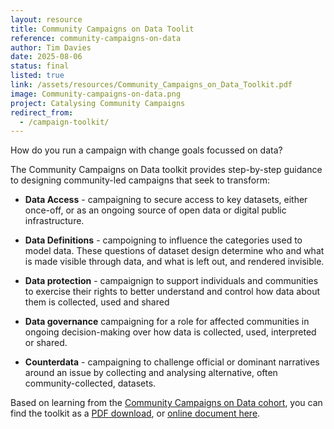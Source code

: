 ```yaml
---
layout: resource
title: Community Campaigns on Data Toolit
reference: community-campaigns-on-data
author: Tim Davies
date: 2025-08-06
status: final
listed: true
link: /assets/resources/Community_Campaigns_on_Data_Toolkit.pdf
image: Community-campaigns-on-data.png
project: Catalysing Community Campaigns
redirect_from:
  - /campaign-toolkit/
---
```


How do you run a campaign with change goals focussed on data? 

The Community Campaigns on Data toolkit provides step-by-step guidance to designing community-led campaigns that seek to transform:

* **Data Access** - campaigning to secure access to key datasets, either once-off, or as an ongoing source of open data or digital public infrastructure.

* **Data Definitions** - campoigning to influence the categories used to model data. These questions of dataset design determine who and what is made visible through data, and what is left out, and rendered invisible.

* **Data protection** - campaignign to support individuals and communities to exercise their rights to better understand and control how data about them is collected, used and shared

* **Data governance** campaigning for a role for affected communities in ongoing decision-making over how data is collected, used, interpreted or shared.

* **Counterdata** - campaigning to challenge official or dominant narratives around an issue by collecting and analysing alternative, often community-collected, datasets.

Based on learning from the [Community Campaigns on Data cohort](https://connectedbydata.org/projects/2023-catalysing-communities), you can find the toolkit as a [PDF download](/assets/resources/Community_Campaigns_on_Data_Toolkit.pdf), or [online document here](https://docs.google.com/document/d/1nnBDI-BIgG4B3WEYKSog2-yJEXpw7OIglBHXDap-q1g/edit?tab=t.0).